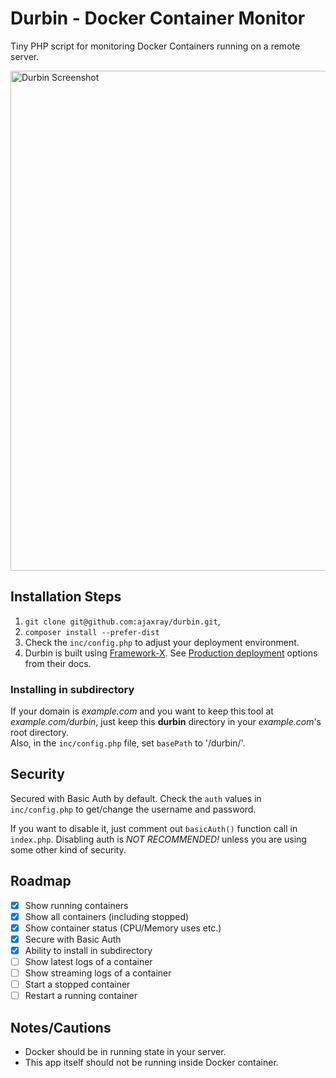 # Durbin - Docker Container Monitor

Tiny PHP script for monitoring Docker Containers running on a remote server.

<img src="https://github.com/ajaxray/durbin/assets/439612/cee00f45-0fce-4c7c-a1f0-5b394bbdaa10" width="800" alt="Durbin Screenshot" />

## Installation Steps

1. `git clone git@github.com:ajaxray/durbin.git`, 
2. `composer install --prefer-dist`
3. Check the `inc/config.php` to adjust your deployment environment.
4. Durbin is built using [Framework-X](https://framework-x.org/). See [Production deployment](https://framework-x.org/docs/best-practices/deployment/) options from their docs. 

### Installing in subdirectory
If your domain is _example.com_ and you want to keep this tool at _example.com/durbin_,
just keep this **durbin** directory in your _example.com_'s root directory.  
Also, in the `inc/config.php` file, set `basePath` to '/durbin/'.

## Security

Secured with Basic Auth by default.
Check the `auth` values in `inc/config.php` to get/change the username and password.

If you want to disable it, just comment out `basicAuth()` function call in `index.php`.
Disabling auth is _NOT RECOMMENDED!_ unless you are using some other kind of security.

## Roadmap

- [x] Show running containers
- [x] Show all containers (including stopped)
- [x] Show container status (CPU/Memory uses etc.)
- [x] Secure with Basic Auth
- [x] Ability to install in subdirectory
- [ ] Show latest logs of a container
- [ ] Show streaming logs of a container
- [ ] Start a stopped container
- [ ] Restart a running container

## Notes/Cautions
- Docker should be in running state in your server.
- This app itself should not be running inside Docker container.
